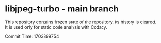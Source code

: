 # libjpeg-turbo - main branch

This repository contains frozen state of the repository.
Its history is cleared. It is used only for static code
analysis with Codacy.

Commit Time: 1703399754